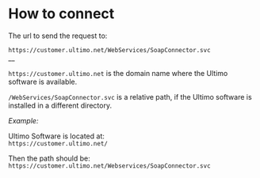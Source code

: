 # How to connect

The url to send the request to:  
  
 `https://customer.ultimo.net/WebServices/SoapConnector.svc`  
__

`https://customer.ultimo.net` is the domain name where the Ultimo software is available.

`/WebServices/SoapConnector.svc` is a relative path, if the Ultimo software is installed in a different directory.

_Example:_

Ultimo Software is located at:  
 `https://customer.ultimo.net/`

Then the path should be:   
`https://customer.ultimo.net/Webservices/SoapConnector.svc`

